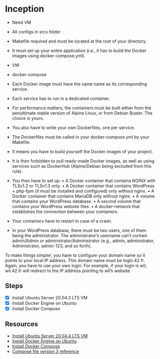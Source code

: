 # Inception

- Need VM
- All configs in srcs folder
- Makefile required and must be located at the root of your directory.
- It must set up your entire application (i.e., it has to build the Docker images using docker-compose.yml).



- VM
- docker-compose



- Each Docker image must have the same name as its corresponding service.
- Each service has to run in a dedicated container.
- For performance matters, the containers must be built either from the penultimate stable version of Alpine Linux, or from Debian Buster. The choice is yours.
- You also have to write your own Dockerfiles, one per service. 
- The Dockerfiles must be called in your docker-compose.yml by your Makefile.
- It means you have to build yourself the Docker images of your project. 
- It is then forbidden to pull ready-made Docker images, as well as using services such as DockerHub (Alpine/Debian being excluded from this rule).

- You then have to set up:
• A Docker container that contains NGINX with TLSv1.2 or TLSv1.3 only.
• A Docker container that contains WordPress + php-fpm (it must be installed and configured) only without nginx.
• A Docker container that contains MariaDB only without nginx.
• A volume that contains your WordPress database.
• A second volume that contains your WordPress website files.
• A docker-network that establishes the connection between your containers.

- Your containers have to restart in case of a crash.

- In your WordPress database, there must be two users, one of them being the administrator. The administrator’s username can’t contain admin/Admin or administrator/Administrator (e.g., admin, administrator, Administrator, admin-123, and
so forth).


To make things simpler, you have to configure your domain name so it points to your
local IP address.
This domain name must be login.42.fr. Again, you have to use your own login.
For example, if your login is wil, wil.42.fr will redirect to the IP address pointing to
wil’s website



## Steps
- [x] Install Ubuntu Server 20.04.3 LTS VM
- [x] Install Docker Engine on Ubuntu
- [x] Install Docker Compose

## Resources
- [Install Ubuntu Server 20.04.4 LTS VM](https://ubuntu.com/download/server)
- [Install Docker Engine on Ubuntu](https://docs.docker.com/engine/install/ubuntu/)
- [Install Docker Compose](https://docs.docker.com/compose/install/)
- [Compose file version 3 reference](https://docs.docker.com/compose/compose-file/compose-file-v3/)



